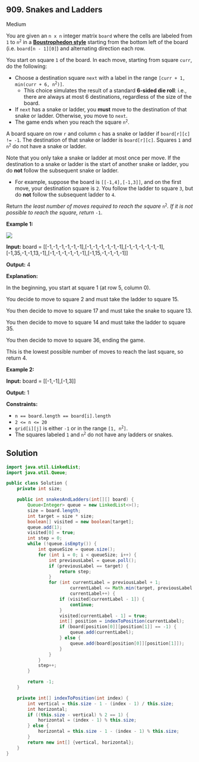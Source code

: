## 909\. Snakes and Ladders

Medium

You are given an `n x n` integer matrix `board` where the cells are labeled from `1` to <code>n<sup>2</sup></code> in a [**Boustrophedon style**](https://en.wikipedia.org/wiki/Boustrophedon) starting from the bottom left of the board (i.e. `board[n - 1][0]`) and alternating direction each row.

You start on square `1` of the board. In each move, starting from square `curr`, do the following:

*   Choose a destination square `next` with a label in the range <code>[curr + 1, min(curr + 6, n<sup>2</sup>)]</code>.
    *   This choice simulates the result of a standard **6-sided die roll**: i.e., there are always at most 6 destinations, regardless of the size of the board.
*   If `next` has a snake or ladder, you **must** move to the destination of that snake or ladder. Otherwise, you move to `next`.
*   The game ends when you reach the square <code>n<sup>2</sup></code>.

A board square on row `r` and column `c` has a snake or ladder if `board[r][c] != -1`. The destination of that snake or ladder is `board[r][c]`. Squares `1` and <code>n<sup>2</sup></code> do not have a snake or ladder.

Note that you only take a snake or ladder at most once per move. If the destination to a snake or ladder is the start of another snake or ladder, you do **not** follow the subsequent snake or ladder.

*   For example, suppose the board is `[[-1,4],[-1,3]]`, and on the first move, your destination square is `2`. You follow the ladder to square `3`, but do **not** follow the subsequent ladder to `4`.

Return _the least number of moves required to reach the square_ <code>n<sup>2</sup></code>_. If it is not possible to reach the square, return_ `-1`.

**Example 1:**

![](https://assets.leetcode.com/uploads/2018/09/23/snakes.png)

**Input:** board = \[\[-1,-1,-1,-1,-1,-1],[-1,-1,-1,-1,-1,-1],[-1,-1,-1,-1,-1,-1],[-1,35,-1,-1,13,-1],[-1,-1,-1,-1,-1,-1],[-1,15,-1,-1,-1,-1]]

**Output:** 4

**Explanation:** 

In the beginning, you start at square 1 (at row 5, column 0). 

You decide to move to square 2 and must take the ladder to square 15. 

You then decide to move to square 17 and must take the snake to square 13. 

You then decide to move to square 14 and must take the ladder to square 35. 

You then decide to move to square 36, ending the game. 

This is the lowest possible number of moves to reach the last square, so return 4.

**Example 2:**

**Input:** board = \[\[-1,-1],[-1,3]]

**Output:** 1

**Constraints:**

*   `n == board.length == board[i].length`
*   `2 <= n <= 20`
*   `grid[i][j]` is either `-1` or in the range <code>[1, n<sup>2</sup>]</code>.
*   The squares labeled `1` and <code>n<sup>2</sup></code> do not have any ladders or snakes.

## Solution

```java
import java.util.LinkedList;
import java.util.Queue;

public class Solution {
    private int size;

    public int snakesAndLadders(int[][] board) {
        Queue<Integer> queue = new LinkedList<>();
        size = board.length;
        int target = size * size;
        boolean[] visited = new boolean[target];
        queue.add(1);
        visited[0] = true;
        int step = 0;
        while (!queue.isEmpty()) {
            int queueSize = queue.size();
            for (int i = 0; i < queueSize; i++) {
                int previousLabel = queue.poll();
                if (previousLabel == target) {
                    return step;
                }
                for (int currentLabel = previousLabel + 1;
                        currentLabel <= Math.min(target, previousLabel + 6);
                        currentLabel++) {
                    if (visited[currentLabel - 1]) {
                        continue;
                    }
                    visited[currentLabel - 1] = true;
                    int[] position = indexToPosition(currentLabel);
                    if (board[position[0]][position[1]] == -1) {
                        queue.add(currentLabel);
                    } else {
                        queue.add(board[position[0]][position[1]]);
                    }
                }
            }
            step++;
        }

        return -1;
    }

    private int[] indexToPosition(int index) {
        int vertical = this.size - 1 - (index - 1) / this.size;
        int horizontal;
        if ((this.size - vertical) % 2 == 1) {
            horizontal = (index - 1) % this.size;
        } else {
            horizontal = this.size - 1 - (index - 1) % this.size;
        }
        return new int[] {vertical, horizontal};
    }
}
```
